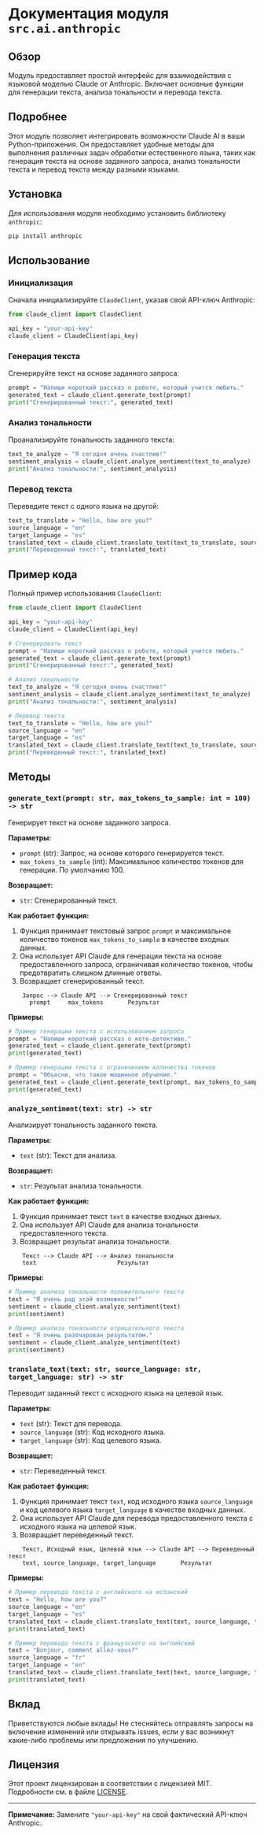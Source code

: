 # Документация модуля `src.ai.anthropic`

## Обзор

Модуль предоставляет простой интерфейс для взаимодействия с языковой моделью Claude от Anthropic. Включает основные функции для генерации текста, анализа тональности и перевода текста.

## Подробнее

Этот модуль позволяет интегрировать возможности Claude AI в ваши Python-приложения. Он предоставляет удобные методы для выполнения различных задач обработки естественного языка, таких как генерация текста на основе заданного запроса, анализ тональности текста и перевод текста между разными языками.

## Установка

Для использования модуля необходимо установить библиотеку `anthropic`:

```bash
pip install anthropic
```

## Использование

### Инициализация

Сначала инициализируйте `ClaudeClient`, указав свой API-ключ Anthropic:

```python
from claude_client import ClaudeClient

api_key = "your-api-key"
claude_client = ClaudeClient(api_key)
```

### Генерация текста

Сгенерируйте текст на основе заданного запроса:

```python
prompt = "Напиши короткий рассказ о роботе, который учится любить."
generated_text = claude_client.generate_text(prompt)
print("Сгенерированный текст:", generated_text)
```

### Анализ тональности

Проанализируйте тональность заданного текста:

```python
text_to_analyze = "Я сегодня очень счастлив!"
sentiment_analysis = claude_client.analyze_sentiment(text_to_analyze)
print("Анализ тональности:", sentiment_analysis)
```

### Перевод текста

Переведите текст с одного языка на другой:

```python
text_to_translate = "Hello, how are you?"
source_language = "en"
target_language = "es"
translated_text = claude_client.translate_text(text_to_translate, source_language, target_language)
print("Переведенный текст:", translated_text)
```

## Пример кода

Полный пример использования `ClaudeClient`:

```python
from claude_client import ClaudeClient

api_key = "your-api-key"
claude_client = ClaudeClient(api_key)

# Сгенерировать текст
prompt = "Напиши короткий рассказ о роботе, который учится любить."
generated_text = claude_client.generate_text(prompt)
print("Сгенерированный текст:", generated_text)

# Анализ тональности
text_to_analyze = "Я сегодня очень счастлив!"
sentiment_analysis = claude_client.analyze_sentiment(text_to_analyze)
print("Анализ тональности:", sentiment_analysis)

# Перевод текста
text_to_translate = "Hello, how are you?"
source_language = "en"
target_language = "es"
translated_text = claude_client.translate_text(text_to_translate, source_language, target_language)
print("Переведенный текст:", translated_text)
```

## Методы

### `generate_text(prompt: str, max_tokens_to_sample: int = 100) -> str`

Генерирует текст на основе заданного запроса.

**Параметры:**

- `prompt` (str): Запрос, на основе которого генерируется текст.
- `max_tokens_to_sample` (int): Максимальное количество токенов для генерации. По умолчанию 100.

**Возвращает:**

- `str`: Сгенерированный текст.

**Как работает функция:**

1. Функция принимает текстовый запрос `prompt` и максимальное количество токенов `max_tokens_to_sample` в качестве входных данных.
2. Она использует API Claude для генерации текста на основе предоставленного запроса, ограничивая количество токенов, чтобы предотвратить слишком длинные ответы.
3. Возвращает сгенерированный текст.

```
    Запрос --> Claude API --> Сгенерированный текст
      prompt     max_tokens       Результат
```

**Примеры:**

```python
# Пример генерации текста с использованием запроса
prompt = "Напиши короткий рассказ о коте-детективе."
generated_text = claude_client.generate_text(prompt)
print(generated_text)

# Пример генерации текста с ограничением количества токенов
prompt = "Объясни, что такое машинное обучение."
generated_text = claude_client.generate_text(prompt, max_tokens_to_sample=50)
print(generated_text)
```

### `analyze_sentiment(text: str) -> str`

Анализирует тональность заданного текста.

**Параметры:**

- `text` (str): Текст для анализа.

**Возвращает:**

- `str`: Результат анализа тональности.

**Как работает функция:**

1. Функция принимает текст `text` в качестве входных данных.
2. Она использует API Claude для анализа тональности предоставленного текста.
3. Возвращает результат анализа тональности.

```
    Текст --> Claude API --> Анализ тональности
    text                       Результат
```

**Примеры:**

```python
# Пример анализа тональности положительного текста
text = "Я очень рад этой возможности!"
sentiment = claude_client.analyze_sentiment(text)
print(sentiment)

# Пример анализа тональности отрицательного текста
text = "Я очень разочарован результатом."
sentiment = claude_client.analyze_sentiment(text)
print(sentiment)
```

### `translate_text(text: str, source_language: str, target_language: str) -> str`

Переводит заданный текст с исходного языка на целевой язык.

**Параметры:**

- `text` (str): Текст для перевода.
- `source_language` (str): Код исходного языка.
- `target_language` (str): Код целевого языка.

**Возвращает:**

- `str`: Переведенный текст.

**Как работает функция:**

1. Функция принимает текст `text`, код исходного языка `source_language` и код целевого языка `target_language` в качестве входных данных.
2. Она использует API Claude для перевода предоставленного текста с исходного языка на целевой язык.
3. Возвращает переведенный текст.

```
    Текст, Исходный язык, Целевой язык --> Claude API --> Переведенный текст
    text, source_language, target_language       Результат
```

**Примеры:**

```python
# Пример перевода текста с английского на испанский
text = "Hello, how are you?"
source_language = "en"
target_language = "es"
translated_text = claude_client.translate_text(text, source_language, target_language)
print(translated_text)

# Пример перевода текста с французского на английский
text = "Bonjour, comment allez-vous?"
source_language = "fr"
target_language = "en"
translated_text = claude_client.translate_text(text, source_language, target_language)
print(translated_text)
```

## Вклад

Приветствуются любые вклады! Не стесняйтесь отправлять запросы на включение изменений или открывать issues, если у вас возникнут какие-либо проблемы или предложения по улучшению.

## Лицензия

Этот проект лицензирован в соответствии с лицензией MIT. Подробности см. в файле [LICENSE](LICENSE).

---

**Примечание:** Замените `"your-api-key"` на свой фактический API-ключ Anthropic.